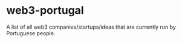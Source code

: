 # web3-portugal
A list of all web3 companies/startups/ideas that are currently run by Portuguese people.
